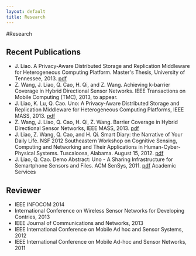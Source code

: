 ```yaml
---
layout: default
title: Research
---
```

#Research

## Recent Publications

* J. Liao. A Privacy-Aware Distributed Storage and Replication Middleware for Heterogeneous Computing Platform. Master's Thesis, University of Tennessee, 2013. [pdf][1]
* Z. Wang, J. Liao, Q. Cao, H. Qi, and Z. Wang. Achieving k-barrier Coverage in Hybrid Directional Sensor Networks. IEEE Transactions on Mobile Computing (TMC), 2013, to appear.
* J. Liao, K. Lu, Q. Cao. Uno: A Privacy-Aware Distributed Storage and Replication Middleware for Heterogeneous Computing Platforms, IEEE MASS, 2013. [pdf][2]
* Z. Wang, J. Liao, Q. Cao, H. Qi, Z. Wang. Barrier Coverage in Hybrid Directional Sensor Networks, IEEE MASS, 2013. [pdf][3]
* J. Liao, Z. Wang, Q. Cao, and H. Qi. Smart Diary: the Narrative of Your Daily Life. NSF 2012 Southeastern Workshop on Cognitive Sensing, Computing and Networking and Their Applications in Human-Cyber-Physical Systems. Tuscaloosa, Alabama. August 15, 2012. [pdf][4]
* J. Liao, Q. Cao. Demo Abstract: Uno - A Sharing Infrastructure for Semartphone Sensors and Files. ACM SenSys, 2011. [pdf][5]
Academic Services

## Reviewer

* IEEE INFOCOM 2014
* International Conference on Wireless Sensor Networks for Developing Contries, 2013
* IEEE Journal of Communications and Networks, 2013
* IEEE International Conference on Mobile Ad hoc and Sensor Systems, 2012
* IEEE International Conference on Mobile Ad-hoc and Sensor Networks, 2011

[1]: http://trace.tennessee.edu/utk_gradthes/2619/
[2]: http://lanterns.eecs.utk.edu/publications/mass_2013_uno.pdf
[3]: http://lanterns.eecs.utk.edu/publications/mass_2013_coverage.pdf
[4]: http://lanterns.eecs.utk.edu/publications/cscn_2012_smartdiary.pdf
[5]: http://lanterns.eecs.utk.edu/Papers/sensys_demo_uno.pdf